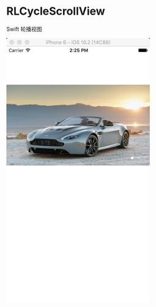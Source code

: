 # RLCycleScrollView
Swift 轮播视图

![image](https://raw.githubusercontent.com/CatPolice/RLCycleScrollView/master/demo.png)